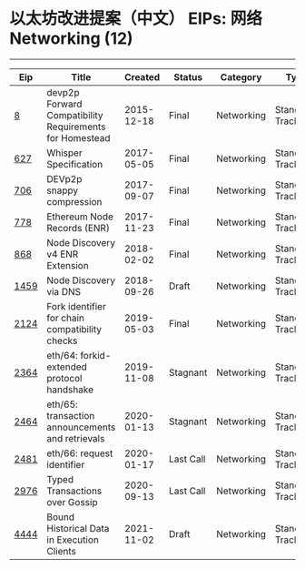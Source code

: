 
# 以太坊改进提案（中文） EIPs: 网络 Networking (12)
---
| Eip                     | Title                                                   | Created    | Status    | Category   | Type            |
| ----------------------- | ------------------------------------------------------- | ---------- | --------- | ---------- | --------------- |
| [8](/zh/eip-8.md)       | devp2p Forward Compatibility Requirements for Homestead | 2015-12-18 | Final     | Networking | Standards Track |
| [627](/zh/eip-627.md)   | Whisper Specification                                   | 2017-05-05 | Final     | Networking | Standards Track |
| [706](/zh/eip-706.md)   | DEVp2p snappy compression                               | 2017-09-07 | Final     | Networking | Standards Track |
| [778](/zh/eip-778.md)   | Ethereum Node Records (ENR)                             | 2017-11-23 | Final     | Networking | Standards Track |
| [868](/zh/eip-868.md)   | Node Discovery v4 ENR Extension                         | 2018-02-02 | Final     | Networking | Standards Track |
| [1459](/zh/eip-1459.md) | Node Discovery via DNS                                  | 2018-09-26 | Draft     | Networking | Standards Track |
| [2124](/zh/eip-2124.md) | Fork identifier for chain compatibility checks          | 2019-05-03 | Final     | Networking | Standards Track |
| [2364](/zh/eip-2364.md) | eth/64: forkid-extended protocol handshake              | 2019-11-08 | Stagnant  | Networking | Standards Track |
| [2464](/zh/eip-2464.md) | eth/65: transaction announcements and retrievals        | 2020-01-13 | Stagnant  | Networking | Standards Track |
| [2481](/zh/eip-2481.md) | eth/66: request identifier                              | 2020-01-17 | Last Call | Networking | Standards Track |
| [2976](/zh/eip-2976.md) | Typed Transactions over Gossip                          | 2020-09-13 | Last Call | Networking | Standards Track |
| [4444](/zh/eip-4444.md) | Bound Historical Data in Execution Clients              | 2021-11-02 | Draft     | Networking | Standards Track |

    
